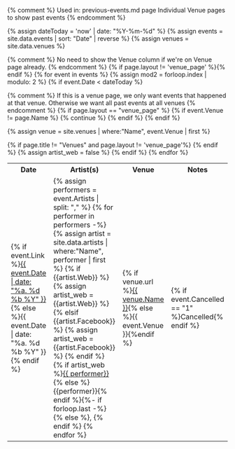 {% comment %}
  Used in:
  previous-events.md page
  Individual Venue pages to show past events
{% endcomment %}


{% assign dateToday = 'now' | date: "%Y-%m-%d" %}
{% assign events = site.data.events | sort: "Date" | reverse  %}
{% assign venues = site.data.venues %}

<div style="overflow-x:auto;" >
<table class="events">
<tr>
<th>Date</th>
<th>Artist(s)</th>
{% comment %}
  No need to show the Venue column if we're on Venue page already.
{% endcomment %}
{% if page.layout != 'venue_page' %}<th>Venue</th>{% endif %}
<th>Notes</th>
</tr>
{% for event in events %}
{% assign mod2 = forloop.index | modulo: 2 %}
{% if event.Date < dateToday  %}

{% comment %}
  If this is a venue page, we only want events that happened at that venue.
  Otherwise we want all past events at all venues
{% endcomment %}
{% if page.layout == "venue_page" %}
{% if event.Venue != page.Name %}
{% continue %}
{% endif %}
{% endif %}

{% assign venue = site.venues | where:"Name", event.Venue | first %}

<tr class="event-item {% if mod2 == 0 %}even{% else %}odd{% endif %}">
<td>{% if event.Link %}<a href="{{event.Link}}">{{ event.Date | date: "%a. %d %b %Y" }}</a>{% else %}{{ event.Date | date: "%a. %d %b %Y" }}{% endif %}</td>
<td>
{% assign performers = event.Artists | split: "," %}
{% for performer in performers -%}
{% assign artist = site.data.artists | where:"Name", performer | first  %}
{% if {{artist.Web}} %}
{% assign artist_web = {{artist.Web}} %}
{% elsif {{artist.Facebook}} %}
{% assign artist_web = {{artist.Facebook}} %}
{% endif %}
{% if artist_web %}<a href="{{ artist_web }}">{{ performer}}</a>{% else %}{{performer}}{% endif %}{%- if forloop.last -%}{% else %}, {% endif %}
{% endfor %}
</td>
{% if page.title != "Venues" and page.layout != 'venue_page'%}
<td>{% if venue.url %}<a href="{{site.url}}{{ venue.url }}">{{ venue.Name }}</a>{% else %}{{ event.Venue }}{%endif %}</td>{% endif %}
<td>{% if event.Cancelled == "1"  %}Cancelled{% endif %}</td>
</tr>
{% assign artist_web = false %}
{% endif %} <!-- in the future -->
{% endfor %}  
</table>
</div>